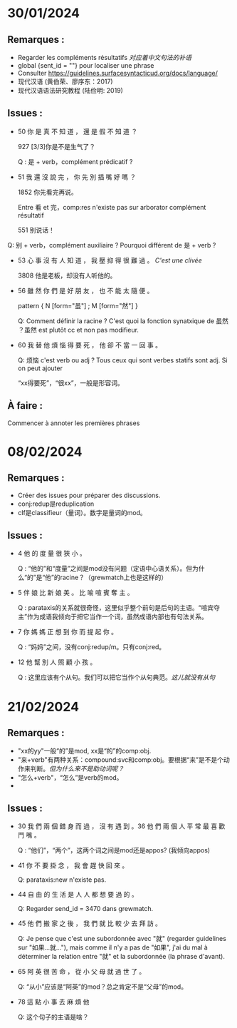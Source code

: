 # 30/01/2024

## Remarques : 
- Regarder les compléments résultatifs *对应着中文句法的补语*
- global {sent_id = ""} pour localiser une phrase
- Consulter https://guidelines.surfacesyntacticud.org/docs/language/
- 现代汉语 (黄伯荣、廖序东：2017)
- 现代汉语语法研究教程 (陆俭明: 2019)

## Issues :

- 50 你 是 真 不 知 道 ， 還 是 假 不 知 道 ？

  927 [3/3]你是不是生气了？

  Q : 是 + verb，complément prédicatif ?

- 51 我 還 沒 說 完 ， 你 先 別 插 嘴 好 嗎 ？ 

  1852 你先看完再说。

  Entre 看 et 完，comp:res n'existe pas sur arborator complément résultatif

  551 别说话！

Q: 别 + verb，complément auxiliaire ? Pourquoi différent de 是 + verb ?

- 53 心 事 沒 有 人 知 道 ， 我 壓 抑 得 很 難 過 。  *C'est une clivée*

  3808 他是老板，却没有人听他的。

- 56 雖 然 你 們 是 好 朋 友 ， 也 不 能 太 隨 便 。 

  pattern { N [form="虽"] ; M [form="然"] }

  Q: Comment définir la racine ? C'est quoi la fonction synatxique de 虽然 ？虽然 est plutôt cc et non pas modifieur.

- 60 我 替 他 煩 惱 得 要 死 ， 他 卻 不 當 一 回 事 。 

  Q: 烦恼 c'est verb ou adj ?  Tous ceux qui sont verbes statifs sont adj. Si on peut ajouter

  “xx得要死”，“很xx”，一般是形容词。

## À faire :
Commencer à annoter les premières phrases

# 08/02/2024

## Remarques : 
- Créer des issues pour préparer des discussions.
- conj:redup是reduplication
- clf是classifieur（量词）。数字是量词的mod。

## Issues :
- 4 他 的 度 量 很 狹 小 。

  Q : “他的”和“度量”之间是mod没有问题（定语中心语关系）。但为什么“的”是“他”的racine？（grewmatch上也是这样的）

- 5 伴 娘 比 新 娘 美 。 比 喻 喧 賓 奪 主 。

  Q : parataxis的关系就很奇怪，这里似乎整个前句是后句的主语。“喧宾夺主”作为成语我倾向于把它当作一个词，虽然成语内部也有句法关系。

- 7 你 媽 媽 正 想 到 你 而 提 起 你 。

  Q : “妈妈”之间，没有conj:redup/m。只有conj:red。

- 12 他 幫 別 人 照 顧 小 孩 。

  Q : 这里应该有个从句。我们可以把它当作个从句典范。*这儿就没有从句*

# 21/02/2024

## Remarques :

- "xx的yy"一般“的”是mod, xx是“的”的comp:obj.
- "来+verb"有两种关系：compound:svc和comp:obj。要根据“来”是不是个动作来判断。*但为什么来不是助动词呢？*
- "怎么+verb"，“怎么”是verb的mod。
- 

## Issues :

- 30 我 們 兩 個 錯 身 而 過 ， 沒 有 遇 到 。36 他 們 兩 個 人 平 常 最 喜 歡 鬥 嘴 。

  Q : “他们”，“两个”，这两个词之间是mod还是appos? (我倾向appos)

- 41 你 不 要 掛 念 ， 我 會 趕 快 回 來 。

  Q: parataxis:new n'existe pas.

- 44 自 由 的 生 活 是 人 人 都 想 要 過 的 。

  Q: Regarder send_id = 3470 dans grewmatch.

- 45 他 們 搬 家 之 後 ， 我 們 就 比 較 少 去 拜 訪 。

  Q: Je pense que c'est une subordonnée avec "就" (regarder guidelines sur "如果...就..."), mais comme il n'y a pas de "如果", j'ai du mal à déterminer la relation entre "就" et la subordonnée (la phrase d'avant).

- 65 阿 英 很 苦 命 ， 從 小 父 母 就 過 世 了 。

  Q: “从小”应该是“阿英”的mod？总之肯定不是“父母”的mod。

- 78 這 點 小 事 去 麻 煩 他

  Q: 这个句子的主语是啥？


  

